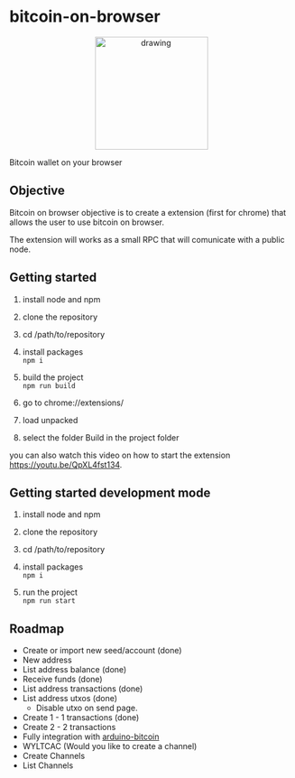# bitcoin-on-browser

<p align="center">
<img src="https://raw.githubusercontent.com/wiki/GustavoRSSilva/bitcoin-on-browser/images/bitcoin-on-browser.png" alt="drawing" width="200" align="center"/>
</p>


Bitcoin wallet on your browser

## Objective

Bitcoin on browser objective is to create a extension (first for chrome) that allows the user to use bitcoin on browser.

The extension will works as a small RPC that will comunicate with a public node.

## Getting started

1. install node and npm

2. clone the repository

3. cd /path/to/repository

4. install packages  
``` npm i ```

5. build the project  
``` npm run build ```

6. go to chrome://extensions/

7. load unpacked

8. select the folder Build in the project folder

you can also watch this video on how to start the extension https://youtu.be/QpXL4fst134.

## Getting started development mode

1. install node and npm

2. clone the repository

3. cd /path/to/repository

4. install packages  
``` npm i ```

5. run the project  
``` npm run start ```


## Roadmap

- Create or import new seed/account (done)
- New address
- List address balance (done)
- Receive funds (done)
- List address transactions (done)
- List address utxos (done)
  - Disable utxo on send page.
- Create 1 - 1 transactions (done)
- Create 2 - 2 transactions
- Fully integration with [arduino-bitcoin](https://github.com/arduino-bitcoin/arduino-bitcoin)
- WYLTCAC (Would you like to create a channel)
- Create Channels
- List Channels
